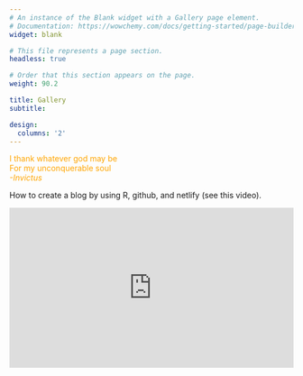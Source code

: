 ```yaml
---
# An instance of the Blank widget with a Gallery page element.
# Documentation: https://wowchemy.com/docs/getting-started/page-builder/
widget: blank

# This file represents a page section.
headless: true

# Order that this section appears on the page.
weight: 90.2

title: Gallery
subtitle:

design:
  columns: '2'
---
```


 <span style="color:orange"> I thank whatever god may be  </span>      
 <span style="color:orange"> For my unconquerable soul   </span>      
 <span style="color:orange">   *-Invictus*  </span>     
 
<!-- Your goodness made you rather than your badness.
-by me-->

<!--![Potomac River](https://upload.wikimedia.org/wikipedia/commons/0/0f/Great_Falls_of_the_Potomac_River_-_NPS.jpg)   
This is Potomac River (wikipedia) -->

<!-- ![](/home/gallery_files/potom.jpg)-->
<!--Mary had a little lamb.
<div style="position: relative; padding-bottom: 56.25%; height: 0; overflow: hidden;">
  <iframe src="https://www.youtube.com/embed/XCi3vsfPTFU?autoplay=1" style="position: absolute; top: 0; left: 0; width: 100%; height: 100%; border:0;" allowfullscreen title="YouTube Video"></iframe>
</div>-->

How to create a blog by using R, github, and netlify (see this video). 
<div style="position: relative; padding-bottom: 56.25%; height: 0; overflow: hidden;">
  <iframe src="https://www.youtube.com/embed/BHpkLJieXPE?autoplay=1" style="position: absolute; top: 0; left: 0; width: 100%; height: 100%; border:0;" allowfullscreen title="YouTube Video"></iframe>
</div>